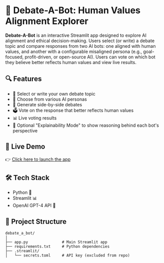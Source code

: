 # 🤖 Debate-A-Bot: Human Values Alignment Explorer

**Debate-A-Bot** is an interactive Streamlit app designed to explore AI alignment and ethical decision-making. Users select (or write) a debate topic and compare responses from two AI bots: one aligned with human values, and another with a configurable misaligned persona (e.g., goal-focused, profit-driven, or open-source AI). Users can vote on which bot they believe better reflects human values and view live results.

## 🔍 Features

- 🎯 Select or write your own debate topic
- 🧠 Choose from various AI personas
- 🧵 Generate side-by-side debates
- 🗳 Vote on the response that better reflects human values
- 📊 Live voting results
- 🧠 Optional "Explainability Mode" to show reasoning behind each bot's perspective

## 🚀 Live Demo

👉 [Click here to launch the app](https://kellys-debate-a-bot.streamlit.app/)

## 🛠 Tech Stack

- Python 🐍
- Streamlit 📊
- OpenAI GPT-4 API 🤖

## 📁 Project Structure

```plaintext
debate_a_bot/
│
├── app.py               # Main Streamlit app
├── requirements.txt     # Python dependencies
├── .streamlit/
│   └── secrets.toml     # API key (excluded from repo)
